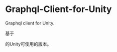 # Graphql-Client-for-Unity
Graphql client for Unity.

基于

[Graphql-Client]: https://github.com/graphql-dotnet/graphql-client.git

的Unity可使用的版本。

